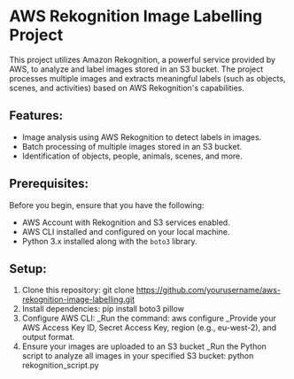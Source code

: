 # AWS Rekognition Image Labelling Project

This project utilizes Amazon Rekognition, a powerful service provided by AWS, to analyze and label images stored in an S3 bucket. The project processes multiple images and extracts meaningful labels (such as objects, scenes, and activities) based on AWS Rekognition's capabilities.

## Features:
- Image analysis using AWS Rekognition to detect labels in images.
- Batch processing of multiple images stored in an S3 bucket.
- Identification of objects, people, animals, scenes, and more.

## Prerequisites:
Before you begin, ensure that you have the following:
- AWS Account with Rekognition and S3 services enabled.
- AWS CLI installed and configured on your local machine.
- Python 3.x installed along with the `boto3` library.

## Setup:

1. Clone this repository:
   git clone https://github.com/yourusername/aws-rekognition-image-labelling.git
2. Install dependencies:
  pip install boto3 pillow
3. Configure AWS CLI:
    _Run the command:
   aws configure
    _Provide your AWS Access Key ID, Secret Access Key, region (e.g., eu-west-2), and output format.
4. Ensure your images are uploaded to an S3 bucket
   _Run the Python script to analyze all images in your specified S3 bucket:
  python rekognition_script.py

